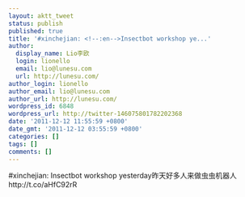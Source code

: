 ```yaml
---
layout: aktt_tweet
status: publish
published: true
title: '#xinchejian: <!--:en-->Insectbot workshop ye...'
author:
  display_name: Lio李欧
  login: lionello
  email: lio@lunesu.com
  url: http://lunesu.com/
author_login: lionello
author_email: lio@lunesu.com
author_url: http://lunesu.com/
wordpress_id: 6848
wordpress_url: http://twitter-146075801782202368
date: '2011-12-12 11:55:59 +0800'
date_gmt: '2011-12-12 03:55:59 +0800'
categories: []
tags: []
comments: []
---
```

<p>#xinchejian: <!--:en-->Insectbot workshop yesterday<!--:--><!--:zh-->昨天好多人来做虫虫机器人<!--:--> http://t.co/aHfC92rR</p>
